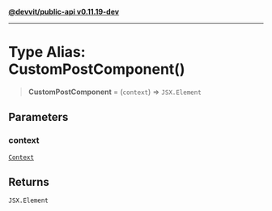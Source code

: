 [**@devvit/public-api v0.11.19-dev**](../../../../README.md)

---

# Type Alias: CustomPostComponent()

> **CustomPostComponent** = (`context`) => `JSX.Element`

## Parameters

### context

[`Context`](Context.md)

## Returns

`JSX.Element`
